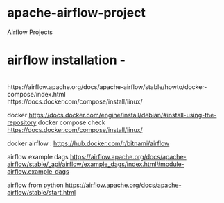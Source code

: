 # apache-airflow-project
Airflow Projects


# airflow installation - 
<br>
https://airflow.apache.org/docs/apache-airflow/stable/howto/docker-compose/index.html
<br>
https://docs.docker.com/compose/install/linux/


docker https://docs.docker.com/engine/install/debian/#install-using-the-repository
docker compose check  https://docs.docker.com/compose/install/linux/

docker airflow : https://hub.docker.com/r/bitnami/airflow 

airflow example dags
https://airflow.apache.org/docs/apache-airflow/stable/_api/airflow/example_dags/index.html#module-airflow.example_dags


airflow from python https://airflow.apache.org/docs/apache-airflow/stable/start.html

